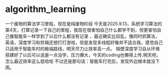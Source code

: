 # algorithm_learning
一个废物的算法学习里程，现在是纯废物阶段
今天是2025.9.13，系统学习算法的第4天，打算记录一下自己的里程，我现在很害怕自己什么都学不到，但更害怕自己像智能车一样学到了以后什么都没有记录
，最近确实比较乱，像同时抓算法，英语，深度学习和剪辑还想打打游戏，但是发现多线程好像并不适合我，感觉自己只适用于智能车时的极端路线，明天尽力让效率高一点。
隔壁深度学习自从环境搭建好了以后可以说是一点没学，压力爆大，今天的coding也懒得上传,明天吧，怎么最近效率这么低哈哈
不过还是那句话：智能车打完后，发现外边根本就没下雨。
